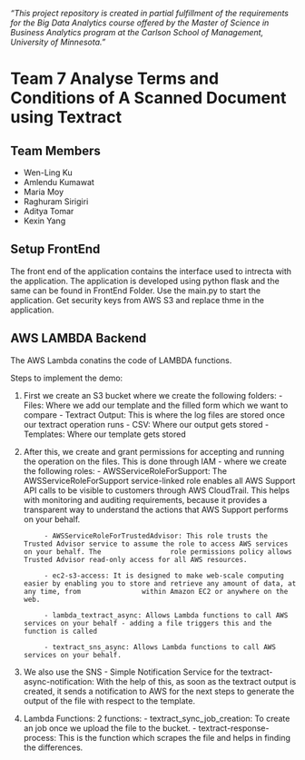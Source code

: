 _“This project repository is created in partial fulfillment of the requirements for the Big Data Analytics course offered by the Master of Science in Business Analytics program at the Carlson School of Management, University of Minnesota.”_

# Team 7 Analyse Terms and Conditions of A Scanned Document using Textract

## Team Members
* Wen-Ling Ku
* Amlendu Kumawat
* Maria Moy
* Raghuram Sirigiri
* Aditya Tomar
* Kexin Yang

## Setup FrontEnd
The front end of the application contains the interface used to intrecta with the application. The application is developed using python flask and the same can be found in FrontEnd Folder. Use the main.py to start the application. Get security keys from AWS S3 and replace thme in the application.

## AWS LAMBDA Backend
The AWS Lambda conatins the code of LAMBDA functions.

Steps to implement the demo:

1. First we create an S3 bucket where we create the following folders:
            - Files: Where we add our template and the filled form which we want to compare
            - Textract Output: This is where the log files are stored once our textract operation runs
            - CSV: Where our output gets stored
            - Templates: Where our template gets stored
            
2. After this, we create and grant permissions for accepting and running the operation on the files. This is done through IAM - where we create the following roles: 
            - AWSServiceRoleForSupport: The AWSServiceRoleForSupport service-linked role enables all AWS Support API calls to be visible to customers                     through AWS CloudTrail. This helps with monitoring and auditing requirements, because it provides a transparent way to understand the actions               that AWS Support performs on your behalf.

            - AWSServiceRoleForTrustedAdvisor: This role trusts the Trusted Advisor service to assume the role to access AWS services on your behalf. The                 role permissions policy allows Trusted Advisor read-only access for all AWS resources.

            - ec2-s3-access: It is designed to make web-scale computing easier by enabling you to store and retrieve any amount of data, at any time, from               within Amazon EC2 or anywhere on the web.

            - lambda_textract_async: Allows Lambda functions to call AWS services on your behalf - adding a file triggers this and the function is called

            - textract_sns_async: Allows Lambda functions to call AWS services on your behalf.

3. We also use the SNS - Simple Notification Service for the textract-async-notification: With the help of this, as soon as the textract output is created, it sends a notification to AWS for the next steps to generate the output of the file with respect to the template.

4. Lambda Functions: 2 functions: 
                    - 	textract_sync_job_creation: To create an job once we upload the file to the bucket.
                    - 	textract-response-process: This is the function which scrapes the file and helps in finding the differences.


